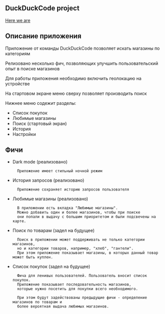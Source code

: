 ## DuckDuckCode project

[Here we are](https://duck-duck-code.herokuapp.com)

## Описание приложения

Приложение от команды DuckDuckCode позволяет искать магазины по категориям

Релизовано несколько фич, позволяющих улучшить пользовательский опыт в поиске магазинов

Для работы приложения необходимо включить геолокацию на устройстве

На стартовом экране меню сверху позволяет производить поиск

Нижнее меню содежит разделы: 
+ Список покупок 
+ Любимые магазины
+ Поиск (стартовый экран)
+ История
+ Настройки

## Фичи

+ Dark mode (реализовано)

		Приложение имеет стильный ночной режим	

+ История запросов (реализовано)
  
		Приложение сохраняет историю запросов пользователя
 
+ Любимые магазины (реализовано)
   
        В приложении есть вкладка "Любимые магазины". 
        Можно добавить один и более магазинов, чтобы при поиске 
        они попали в выдачу с большим приоритетом и были подсвечены на карте.
   

+ Поиск по товарам (задел на будущее)

        Поиск в приложении может поддерживать не только категории магазинов, 
        но и категории товаров, например, "хлеб", "гантели". 
        При этом приложение показывает магазины, в которых данный товар может быть куплен.

+ Список покупок (задел на будущее)
	
        Фича для ленивых пользователей. Пользователь вносит список покупок. 
        Приложение показывает последовательность магазинов, 
        которые нужно посетить для покупки всего необходимого.

        При этом будут задействованы предыдущие фичи - определение магазинов по товарам и
        более вероятная выдача любимых магазинов.